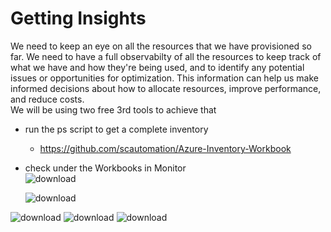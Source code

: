  # Getting Insights
We need to keep an eye on all the resources that we have provisioned so far. We need to have a full observabilty of all the resources to keep track of what we have and how they're being used, and to identify any potential issues or opportunities for optimization. This information can help us make informed decisions about how to allocate resources, improve performance, and reduce costs.<br>
We will be using two free 3rd tools to achieve that<br>
 -  run the ps script to get a complete inventory<br>
	- https://github.com/scautomation/Azure-Inventory-Workbook
 - check under the Workbooks in Monitor<br>
	![download](https://github.com/salman-cissp/Deploy.WebApp.to.Azure/assets/134168108/3206d5ab-2434-4868-8ac3-b19502dee398)

	![download](https://github.com/salman-cissp/Deploy.WebApp.to.Azure/assets/134168108/d064749a-dba8-44ea-acb8-2009a6931021)


![download](https://github.com/salman-cissp/Deploy.WebApp.to.Azure/assets/134168108/49dde70e-9754-4abd-b189-0392788c147b)
![download](https://github.com/salman-cissp/Deploy.WebApp.to.Azure/assets/134168108/0f1fbb26-b7d8-4c62-bc4d-58720d68ff5c)
![download](https://github.com/salman-cissp/Deploy.WebApp.to.Azure/assets/134168108/6f9afad5-2d13-4f00-b6be-da294f77b32b)

